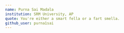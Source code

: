 ```yaml
---
name: Purna Sai Madala
institution: SRM University, AP
quote: You're either a smart fella or a fart smella.
github_user: purna1sai
---
```

